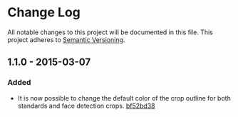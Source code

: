 # Change Log

All notable changes to this project will be documented in this file. This project adheres to
[Semantic Versioning](http://semver.org/).


## 1.1.0 - 2015-03-07

### Added

* It is now possible to change the default color of the crop outline for both standards and face
  detection crops. [bf52bd38](https://github.com/lvillani/android-cropimage/commit/bf52bd3866be669d071b02e024073ade0d53e261)
